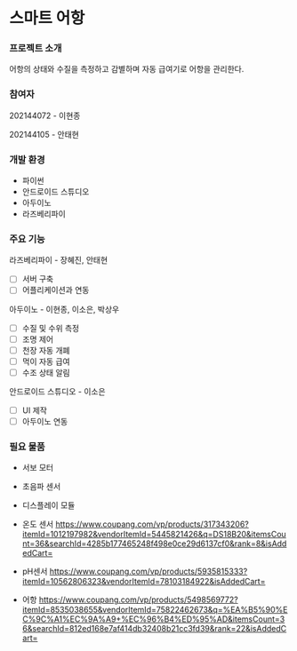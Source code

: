 # 스마트 어항
### 프로젝트 소개
어항의 상태와 수질을 측정하고 감별하며 자동 급여기로 어항을 관리한다.

### 참여자
202144072 - 이현종

202144105 - 안태현

### 개발 환경
* 파이썬
* 안드로이드 스튜디오
* 아두이노
* 라즈베리파이

### 주요 기능
라즈베리파이 - 장혜진, 안태현
- [ ] 서버 구축
- [ ] 어플리케이션과 연동

아두이노 - 이현종, 이소은, 박상우
- [ ] 수질 및 수위 측정
- [ ] 조명 제어
- [ ] 천장 자동 개폐
- [ ] 먹이 자동 급여
- [ ] 수조 상태 알림

안드로이드 스튜디오 - 이소은
- [ ] UI 제작
- [ ] 아두이노 연동

### 필요 물품
* 서보 모터
* 초음파 센서
* 디스플레이 모듈
* 온도 센서 https://www.coupang.com/vp/products/317343206?itemId=1012197982&vendorItemId=5445821426&q=DS18B20&itemsCount=36&searchId=4285b177465248f498e0ce29d6137cf0&rank=8&isAddedCart=

* pH센서 https://www.coupang.com/vp/products/5935815333?itemId=10562806323&vendorItemId=78103184922&isAddedCart=

* 어항 https://www.coupang.com/vp/products/5498569772?itemId=8535038655&vendorItemId=75822462673&q=%EA%B5%90%EC%9C%A1%EC%9A%A9+%EC%96%B4%ED%95%AD&itemsCount=36&searchId=812ed168e7af414db32408b21cc3fd39&rank=22&isAddedCart=
  

